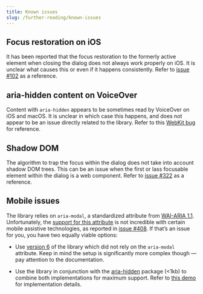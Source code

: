```yaml
---
title: Known issues
slug: /further-reading/known-issues
---
```


## Focus restoration on iOS

It has been reported that the focus restoration to the formerly active element when closing the dialog does not always work properly on iOS. It is unclear what causes this or even if it happens consistently. Refer to [issue #102](https://github.com/KittyGiraudel/a11y-dialog/issues/102) as a reference.

## aria-hidden content on VoiceOver

Content with `aria-hidden` appears to be sometimes read by VoiceOver on iOS and macOS. It is unclear in which case this happens, and does not appear to be an issue directly related to the library. Refer to this [WebKit bug](https://bugs.webkit.org/show_bug.cgi?id=201887#c2) for reference.

## Shadow DOM

The algorithm to trap the focus within the dialog does not take into account shadow DOM trees. This can be an issue when the first or lass focusable element within the dialog is a web component. Refer to [issue #322](https://github.com/KittyGiraudel/a11y-dialog/issues/322) as a reference.

## Mobile issues

The library relies on `aria-modal`, a standardized attribute from [WAI-ARIA 1.1](https://www.w3.org/TR/wai-aria-1.1/#aria-modal). Unfortunately, the [support for this attribute](https://a11ysupport.io/tech/aria/aria-modal_attribute) is not incredible with certain mobile assistive technologies, as reported in [issue #408](https://github.com/KittyGiraudel/a11y-dialog/pull/408). If that’s an issue for you, you have two equally viable options:

- Use [version 6](/6.1.0/) of the library which did not rely on the `aria-modal` attribute. Keep in mind the setup is significantly more complex though — pay attention to the documentation.

- Use the library in conjunction with the [aria-hidden](https://github.com/theKashey/aria-hidden) package (<1kb) to combine both implementations for maximum support. Refer to [this demo](https://codesandbox.io/s/a11y-dialog-w-aria-hidden-v7-forked-u3unbr) for implementation details.
